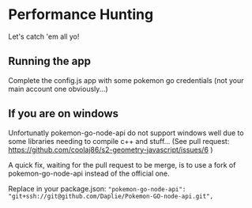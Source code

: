 # Performance Hunting

Let's catch 'em all yo!

## Running the app

Complete the config.js app with some pokemon go credentials (not your main account one obviously...)

## If you are on windows

Unfortunatly pokemon-go-node-api do not support windows well due to some libraries needing to compile c++ and stuff... (See pull request: https://github.com/coolaj86/s2-geometry-javascript/issues/6 )

A quick fix, waiting for the pull request to be merge, is to use a fork of pokemon-go-node-api instead of the official one.

Replace in your package.json: `"pokemon-go-node-api": "git+ssh://git@github.com/Daplie/Pokemon-GO-node-api.git",`